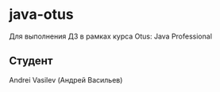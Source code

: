 # java-otus
Для выполнения ДЗ в рамках курса Otus: Java Professional

## Студент
Andrei Vasilev (Андрей Васильев)
